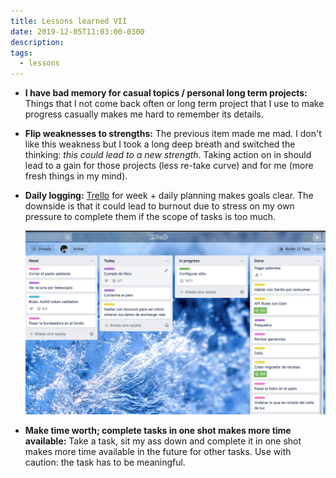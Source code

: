 ```yaml
---
title: Lessons learned VII
date: 2019-12-05T11:03:00-0300
description:
tags:
  - lessons
---
```


* **I have bad memory for casual topics / personal long term projects:** Things
  that I not come back often or long term project that I use to make progress
  casually makes me hard to remember its details.

* **Flip weaknesses to strengths:** The previous item made me mad. I don't like
  this weakness but I took a long deep breath and switched the thinking: *this
  could lead to a new strength*. Taking action on in should lead to a gain for
  those projects (less re-take curve) and for me (more fresh things in my
  mind).

* **Daily logging:** [Trello][1] for week + daily planning makes goals clear.
  The downside is that it could lead to burnout due to stress on my own
  pressure to complete them if the scope of tasks is too much.

  ![Personal Trello](trello.png)

* **Make time worth; complete tasks in one shot makes more time available:**
  Take a task, sit my ass down and complete it in one shot makes more time
  available in the future for other tasks. Use with caution: the task has to be
  meaningful.

[1]: https://trello.com
